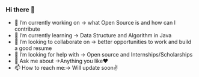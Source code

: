 ### Hi there 👋

<!--
**Pariharx7/Pariharx7** is a ✨ _special_ ✨ repository because its `README.md` (this file) appears on your GitHub profile.

Here are some ideas to get you started:
-->
- 🔭 I’m currently working on -> what Open Source is and how can I contribute
- 🌱 I’m currently learning -> Data Structure and Algorithm in Java
- 👯 I’m looking to collaborate on -> better opportunities to work and build a good resume
- 🤔 I’m looking for help with -> Open source and Internships/Scholarships
- 💬 Ask me about ->Anything you like❤
- 📫 How to reach me:-> Will update soon✌
<!-- 😄 Pronouns: -->

